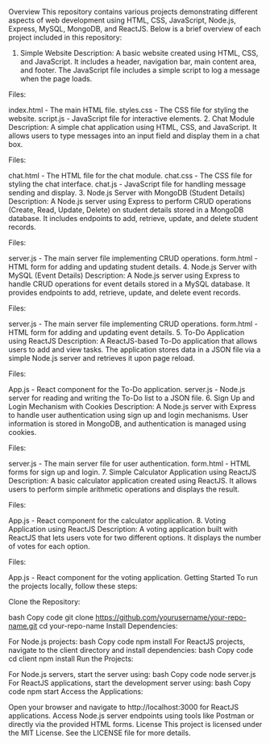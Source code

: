 Overview
This repository contains various projects demonstrating different aspects of web development using HTML, CSS, JavaScript, Node.js, Express, MySQL, MongoDB, and ReactJS. Below is a brief overview of each project included in this repository:

1. Simple Website
Description: A basic website created using HTML, CSS, and JavaScript. It includes a header, navigation bar, main content area, and footer. The JavaScript file includes a simple script to log a message when the page loads.

Files:

index.html - The main HTML file.
styles.css - The CSS file for styling the website.
script.js - JavaScript file for interactive elements.
2. Chat Module
Description: A simple chat application using HTML, CSS, and JavaScript. It allows users to type messages into an input field and display them in a chat box.

Files:

chat.html - The HTML file for the chat module.
chat.css - The CSS file for styling the chat interface.
chat.js - JavaScript file for handling message sending and display.
3. Node.js Server with MongoDB (Student Details)
Description: A Node.js server using Express to perform CRUD operations (Create, Read, Update, Delete) on student details stored in a MongoDB database. It includes endpoints to add, retrieve, update, and delete student records.

Files:

server.js - The main server file implementing CRUD operations.
form.html - HTML form for adding and updating student details.
4. Node.js Server with MySQL (Event Details)
Description: A Node.js server using Express to handle CRUD operations for event details stored in a MySQL database. It provides endpoints to add, retrieve, update, and delete event records.

Files:

server.js - The main server file implementing CRUD operations.
form.html - HTML form for adding and updating event details.
5. To-Do Application using ReactJS
Description: A ReactJS-based To-Do application that allows users to add and view tasks. The application stores data in a JSON file via a simple Node.js server and retrieves it upon page reload.

Files:

App.js - React component for the To-Do application.
server.js - Node.js server for reading and writing the To-Do list to a JSON file.
6. Sign Up and Login Mechanism with Cookies
Description: A Node.js server with Express to handle user authentication using sign up and login mechanisms. User information is stored in MongoDB, and authentication is managed using cookies.

Files:

server.js - The main server file for user authentication.
form.html - HTML forms for sign up and login.
7. Simple Calculator Application using ReactJS
Description: A basic calculator application created using ReactJS. It allows users to perform simple arithmetic operations and displays the result.

Files:

App.js - React component for the calculator application.
8. Voting Application using ReactJS
Description: A voting application built with ReactJS that lets users vote for two different options. It displays the number of votes for each option.

Files:

App.js - React component for the voting application.
Getting Started
To run the projects locally, follow these steps:

Clone the Repository:

bash
Copy code
git clone https://github.com/yourusername/your-repo-name.git
cd your-repo-name
Install Dependencies:

For Node.js projects:
bash
Copy code
npm install
For ReactJS projects, navigate to the client directory and install dependencies:
bash
Copy code
cd client
npm install
Run the Projects:

For Node.js servers, start the server using:
bash
Copy code
node server.js
For ReactJS applications, start the development server using:
bash
Copy code
npm start
Access the Applications:

Open your browser and navigate to http://localhost:3000 for ReactJS applications.
Access Node.js server endpoints using tools like Postman or directly via the provided HTML forms.
License
This project is licensed under the MIT License. See the LICENSE file for more details.
